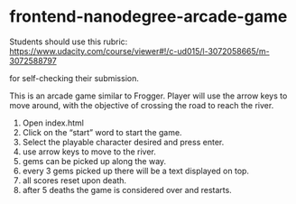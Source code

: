 frontend-nanodegree-arcade-game
===============================


Students should use this rubric: https://www.udacity.com/course/viewer#!/c-ud015/l-3072058665/m-3072588797

for self-checking their submission.


This is an arcade game similar to Frogger. Player will use the arrow keys to move around, with the objective of crossing the road to reach the river.

1. Open index.html
2. Click on the “start” word to start the game.
3. Select the playable character desired and press enter.
4. use arrow keys to move to the river.
5. gems can be picked up along the way.
6. every 3 gems picked up there will be a text displayed on top.
7. all scores reset upon death.
8. after 5 deaths the game is considered over and restarts.
